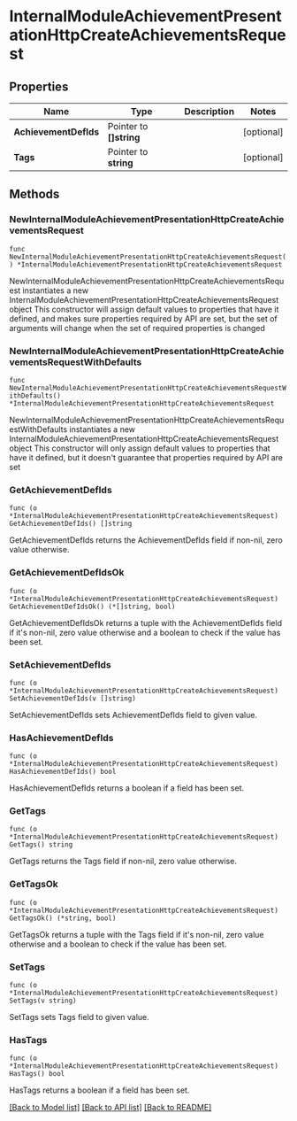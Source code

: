 # InternalModuleAchievementPresentationHttpCreateAchievementsRequest

## Properties

Name | Type | Description | Notes
------------ | ------------- | ------------- | -------------
**AchievementDefIds** | Pointer to **[]string** |  | [optional] 
**Tags** | Pointer to **string** |  | [optional] 

## Methods

### NewInternalModuleAchievementPresentationHttpCreateAchievementsRequest

`func NewInternalModuleAchievementPresentationHttpCreateAchievementsRequest() *InternalModuleAchievementPresentationHttpCreateAchievementsRequest`

NewInternalModuleAchievementPresentationHttpCreateAchievementsRequest instantiates a new InternalModuleAchievementPresentationHttpCreateAchievementsRequest object
This constructor will assign default values to properties that have it defined,
and makes sure properties required by API are set, but the set of arguments
will change when the set of required properties is changed

### NewInternalModuleAchievementPresentationHttpCreateAchievementsRequestWithDefaults

`func NewInternalModuleAchievementPresentationHttpCreateAchievementsRequestWithDefaults() *InternalModuleAchievementPresentationHttpCreateAchievementsRequest`

NewInternalModuleAchievementPresentationHttpCreateAchievementsRequestWithDefaults instantiates a new InternalModuleAchievementPresentationHttpCreateAchievementsRequest object
This constructor will only assign default values to properties that have it defined,
but it doesn't guarantee that properties required by API are set

### GetAchievementDefIds

`func (o *InternalModuleAchievementPresentationHttpCreateAchievementsRequest) GetAchievementDefIds() []string`

GetAchievementDefIds returns the AchievementDefIds field if non-nil, zero value otherwise.

### GetAchievementDefIdsOk

`func (o *InternalModuleAchievementPresentationHttpCreateAchievementsRequest) GetAchievementDefIdsOk() (*[]string, bool)`

GetAchievementDefIdsOk returns a tuple with the AchievementDefIds field if it's non-nil, zero value otherwise
and a boolean to check if the value has been set.

### SetAchievementDefIds

`func (o *InternalModuleAchievementPresentationHttpCreateAchievementsRequest) SetAchievementDefIds(v []string)`

SetAchievementDefIds sets AchievementDefIds field to given value.

### HasAchievementDefIds

`func (o *InternalModuleAchievementPresentationHttpCreateAchievementsRequest) HasAchievementDefIds() bool`

HasAchievementDefIds returns a boolean if a field has been set.

### GetTags

`func (o *InternalModuleAchievementPresentationHttpCreateAchievementsRequest) GetTags() string`

GetTags returns the Tags field if non-nil, zero value otherwise.

### GetTagsOk

`func (o *InternalModuleAchievementPresentationHttpCreateAchievementsRequest) GetTagsOk() (*string, bool)`

GetTagsOk returns a tuple with the Tags field if it's non-nil, zero value otherwise
and a boolean to check if the value has been set.

### SetTags

`func (o *InternalModuleAchievementPresentationHttpCreateAchievementsRequest) SetTags(v string)`

SetTags sets Tags field to given value.

### HasTags

`func (o *InternalModuleAchievementPresentationHttpCreateAchievementsRequest) HasTags() bool`

HasTags returns a boolean if a field has been set.


[[Back to Model list]](../README.md#documentation-for-models) [[Back to API list]](../README.md#documentation-for-api-endpoints) [[Back to README]](../README.md)


